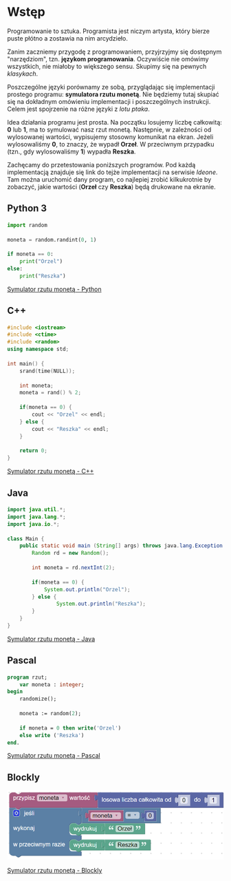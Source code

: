 # Wstęp

Programowanie to sztuka. Programista jest niczym artysta, który bierze puste płótno a zostawia na nim arcydzieło.

Zanim zaczniemy przygodę z programowaniem, przyjrzyjmy się dostępnym "narzędziom", tzn. **językom programowania**. Oczywiście nie omówimy wszystkich, nie miałoby to większego sensu. Skupimy się na pewnych _klasykach_.

Poszczególne języki porównamy ze sobą, przyglądając się implementacji prostego programu: **symulatora rzutu monetą**. Nie będziemy tutaj skupiać się na dokładnym omówieniu implementacji i poszczególnych instrukcji. Celem jest spojrzenie na różne języki z _lotu ptaka_.

Idea działania programu jest prosta. Na początku losujemy liczbę całkowitą: **0** lub **1**, ma to symulować nasz rzut monetą. Następnie, w zależności od wylosowanej wartości, wypisujemy stosowny komunikat na ekran. Jeżeli wylosowaliśmy **0**, to znaczy, że wypadł **Orzeł**. W przeciwnym przypadku (tzn., gdy wylosowaliśmy **1**) wypadła **Reszka**.

Zachęcamy do przetestowania poniższych programów. Pod każdą implementacją znajduje się link do tejże implementacji na serwisie _Ideone_. Tam można uruchomić dany program, co najlepiej zrobić kilkukrotnie by zobaczyć, jakie wartości (**Orzeł** czy **Reszka**) będą drukowane na ekranie.

## Python 3

```python
import random

moneta = random.randint(0, 1)

if moneta == 0:
    print("Orzel")
else:
    print("Reszka")
```

[Symulator rzutu monetą - Python](https://ideone.com/uMTxg9)

## C++

```cpp
#include <iostream>
#include <ctime>
#include <random>
using namespace std;

int main() {
    srand(time(NULL));
    
    int moneta;
    moneta = rand() % 2;
    
    if(moneta == 0) {
        cout << "Orzel" << endl;
    } else {
        cout << "Reszka" << endl;
    }
    
    return 0;
}
```

[Symulator rzutu monetą - C++](https://ideone.com/ewTF4L)

## Java

```java
import java.util.*;
import java.lang.*;
import java.io.*;

class Main {
    public static void main (String[] args) throws java.lang.Exception {
        Random rd = new Random();

        int moneta = rd.nextInt(2);
    
        if(moneta == 0) {
            System.out.println("Orzel");
        } else {
                System.out.println("Reszka");
        }
    }
}
```

[Symulator rzutu monetą - Java](https://ideone.com/gLqkST)

## Pascal

```pascal
program rzut;
	var moneta : integer;
begin
	randomize();
	
	moneta := random(2);
	
	if moneta = 0 then write('Orzel')
	else write ('Reszka')
end.
```

[Symulator rzutu monetą - Pascal](https://ideone.com/w7bHvU)

## Blockly

![Symulator rzutu monetą](<../assets/image (8).png>)

[Symulator rzutu monetą - Blockly](https://blockly-demo.appspot.com/static/demos/code/index.html?lang=pl#gsq3of)
